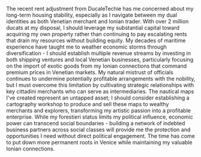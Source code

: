 The recent rent adjustment from DucaleTechie has me concerned about my long-term housing stability, especially as I navigate between my dual identities as both Venetian merchant and Ionian trader. With over 2 million ducats at my disposal, I should leverage my substantial capital toward acquiring my own property rather than continuing to pay escalating rents that drain my resources without building equity. My decades of maritime experience have taught me to weather economic storms through diversification - I should establish multiple revenue streams by investing in both shipping ventures and local Venetian businesses, particularly focusing on the import of exotic goods from my Ionian connections that command premium prices in Venetian markets. My natural mistrust of officials continues to undermine potentially profitable arrangements with the nobility, but I must overcome this limitation by cultivating strategic relationships with key cittadini merchants who can serve as intermediaries. The nautical maps I've created represent an untapped asset; I should consider establishing a cartography workshop to produce and sell these maps to wealthy merchants and explorers, transforming my artistic passion into a profitable enterprise. While my forestieri status limits my political influence, economic power can transcend social boundaries - building a network of indebted business partners across social classes will provide me the protection and opportunities I need without direct political engagement. The time has come to put down more permanent roots in Venice while maintaining my valuable Ionian connections.
